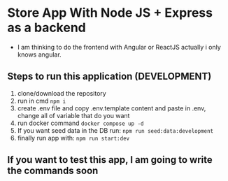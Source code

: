 # Store App With Node JS + Express as a backend
- I am thinking to do the frontend with Angular or ReactJS actually i only knows angular.

## Steps to run this application (DEVELOPMENT)
1. clone/download the repository
2. run in cmd ```npm i```
3. create .env file and copy .env.template content and paste in .env, change all of variable that do you want
4. run docker command ```docker compose up -d```
5. If you want seed data in the DB run: ```npm run seed:data:development```
6. finally run app with: ```npm run start:dev```

## If you want to test this app, I am going to write the commands soon